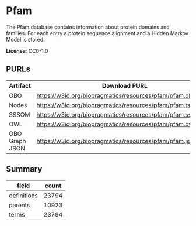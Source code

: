 # Pfam

The Pfam database contains information about protein domains and families. For each entry a protein sequence alignment and a Hidden Markov Model is stored.

**License**: CC0-1.0

## PURLs

| Artifact       | Download PURL                                                | Latest Versioned Download PURL                                    |
|----------------|--------------------------------------------------------------|-------------------------------------------------------------------|
| OBO            | https://w3id.org/biopragmatics/resources/pfam/pfam.obo       | https://w3id.org/biopragmatics/resources/pfam/37.1/pfam.obo       |
| Nodes          | https://w3id.org/biopragmatics/resources/pfam/pfam.tsv       | https://w3id.org/biopragmatics/resources/pfam/37.1/pfam.tsv       |
| SSSOM          | https://w3id.org/biopragmatics/resources/pfam/pfam.sssom.tsv | https://w3id.org/biopragmatics/resources/pfam/37.1/pfam.sssom.tsv |
| OWL            | https://w3id.org/biopragmatics/resources/pfam/pfam.owl       | https://w3id.org/biopragmatics/resources/pfam/37.1/pfam.owl       |
| OBO Graph JSON | https://w3id.org/biopragmatics/resources/pfam/pfam.json      | https://w3id.org/biopragmatics/resources/pfam/37.1/pfam.json      |

## Summary

| field       |   count |
|-------------|---------|
| definitions |   23794 |
| parents     |   10923 |
| terms       |   23794 |
